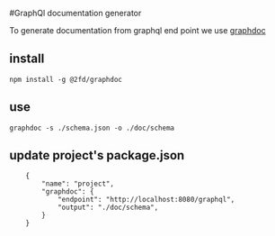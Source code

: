 #GraphQl documentation generator

To generate documentation from graphql end point we use [graphdoc](https://github.com/2fd/graphdoc)

## install 

`npm install -g @2fd/graphdoc`

## use 

`graphdoc -s ./schema.json -o ./doc/schema`

## update project's package.json

```
    {
        "name": "project",
        "graphdoc": {
            "endpoint": "http://localhost:8080/graphql",
            "output": "./doc/schema",
        }
    }
```